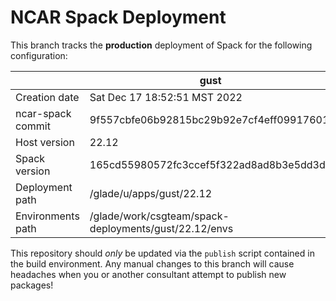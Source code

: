 # NCAR Spack Deployment
This branch tracks the **production** deployment of Spack for the following configuration:

| | gust |
|--|--|
| Creation date | Sat Dec 17 18:52:51 MST 2022 |
| ncar-spack commit | 9f557cbfe06b92815bc29b92e7cf4eff09917601 |
| Host version | 22.12 |
| Spack version | 165cd55980572fc3ccef5f322ad8ad8b3e5dd3db |
| Deployment path | /glade/u/apps/gust/22.12 |
| Environments path | /glade/work/csgteam/spack-deployments/gust/22.12/envs |

This repository should *only* be updated via the `publish` script contained in the build environment. Any manual changes to this branch will cause headaches when you or another consultant attempt to publish new packages!
